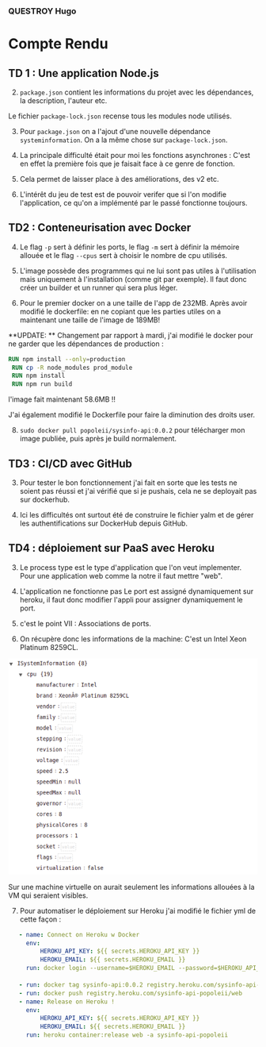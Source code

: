 ### QUESTROY Hugo 

# Compte Rendu 

## TD 1 : Une application Node.js

2. `package.json` contient les informations du projet avec les dépendances, la description, l'auteur etc.

Le fichier `package-lock.json` recense tous les modules node utilisés. 

3. Pour `package.json` on a l'ajout d'une nouvelle dépendance `systeminformation`. On a la même chose sur `package-lock.json`.

4. La principale difficulté était pour moi les fonctions asynchrones : C'est en effet la première fois que je faisait face à ce genre de fonction. 

5. Cela permet de laisser place à des améliorations, des v2 etc.

6. L'intérêt du jeu de test est de pouvoir verifer que si l'on modifie l'application, ce qu'on a implémenté par le passé fonctionne toujours.




## TD2 : Conteneurisation avec Docker 


4. Le flag `-p` sert à définir les ports, le flag `-m` sert à définir la mémoire allouée et le flag `--cpus` sert à choisir le nombre de cpu utilisés. 

5. L'image possède des programmes qui ne lui sont pas utiles à l'utilisation mais uniquement à l'installation (comme git par exemple). Il faut donc créer un builder et un runner qui sera plus léger. 

6. Pour le premier docker on a une taille de l'app de 232MB. Après avoir modifié le dockerfile: en ne copiant que les parties utiles on a maintenant une taille de l'image de 189MB! 

**UPDATE: **
Changement par rapport à mardi, j'ai modifié le docker pour ne garder que les dépendances de production : 
``` dockerfile
RUN npm install --only=production 
 RUN cp -R node_modules prod_module
 RUN npm install
 RUN npm run build 
```

 l'image fait maintenant 58.6MB  !! 

 J'ai également modifié le Dockerfile pour faire la diminution des droits user. 

8.  `sudo docker pull popoleii/sysinfo-api:0.0.2` pour télécharger mon image publiée, puis après je build normalement. 


## TD3 : CI/CD avec GitHub

3. Pour tester le bon fonctionnement j'ai fait en sorte que les tests ne soient pas réussi et j'ai vérifié que si je pushais, cela ne se deployait pas sur dockerhub. 

4. Ici les difficultés ont surtout été de construire le fichier yalm et de gérer les authentifications sur DockerHub depuis GitHub. 

## TD4 : déploiement sur PaaS avec Heroku

3. Le process type est le type d'application que l'on veut implementer. Pour une application web comme la notre il faut mettre "web". 

4. L'application ne fonctionne pas Le port est assigné dynamiquement sur heroku, il faut donc modifier l'appli pour assigner dynamiquement le port. 

5. c'est le point VII : Associations de ports.

6. On récupère donc les informations de la machine: C'est un Intel Xeon Platinum 8259CL. 

![image-20220130134539740](./rapport/image1.png)

Sur une machine virtuelle on aurait seulement les informations allouées à la VM qui seraient visibles.

7. Pour automatiser le déploiement sur Heroku j'ai modifié le fichier yml de cette façon : 

 ```yaml
    - name: Connect on Heroku w Docker
      env:
          HEROKU_API_KEY: ${{ secrets.HEROKU_API_KEY }}
          HEROKU_EMAIL: ${{ secrets.HEROKU_EMAIL }}
      run: docker login --username=$HEROKU_EMAIL --password=$HEROKU_API_KEY registry.heroku.com

    - run: docker tag sysinfo-api:0.0.2 registry.heroku.com/sysinfo-api-popoleii/web
    - run: docker push registry.heroku.com/sysinfo-api-popoleii/web
    - name: Release on Heroku ! 
      env:
          HEROKU_API_KEY: ${{ secrets.HEROKU_API_KEY }}
          HEROKU_EMAIL: ${{ secrets.HEROKU_EMAIL }}
      run: heroku container:release web -a sysinfo-api-popoleii 
 ```
